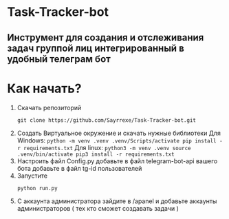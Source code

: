 # Task-Tracker-bot
 
## Инструмент для создания и отслеживания задач группой лиц интегрированный в удобный телеграм бот

# Как начать?
1. Скачать репозиторий 
	```
	git clone https://github.com/Sayrrexe/Task-Tracker-bot.git
	```
2. Создать Виртуальное окружение и скачать нужные библиотеки
	Для Windows:
		```
		python -m venv .venv
		.venv/Scripts/activate
		pip install -r requirements.txt
		```
	Для linux: 
		```
		python3 -m venv .venv
		source .venv/bin/activate
		pip3 install -r requirements.txt
		```
3. Настроить файл Config.py
	добавьте в файл telegram-bot-api вашего бота
	добавьте в файл tg-id пользователей
4. Запустите 
	```
	python run.py
	```
5. С аккаунта администратора зайдите в /apanel и добавьте аккаунты администраторов ( тех кто сможет создавать задачи )
